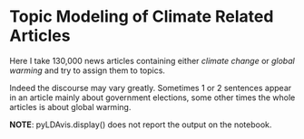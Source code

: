 # Topic Modeling of Climate Related Articles

Here I take 130,000 news articles containing either *climate change* or *global warming* and try to assign them to topics.

Indeed the discourse may vary greatly. Sometimes 1 or 2 sentences appear in an article mainly about government elections, some other times the whole articles is about global warming.

**NOTE**: pyLDAvis.display() does not report the output on the notebook.
